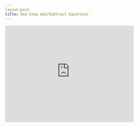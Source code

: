 ```yaml
---
layout:post
title: One-Step Add/Subtract Equations
---
```


<iframe width="420" height="315" src="https://www.youtube.com/embed/uqsg8EPbBTY" frameborder="0" allowfullscreen></iframe>
